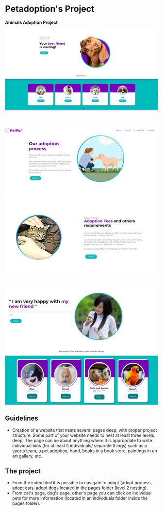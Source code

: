 # Petadoption's Project
<b> Animals Adoption Project </b>
<br>
<p align="center">
  <img src="https://github.com/glauciabierwagen/petadoption-project/blob/main/images/readmeimage1.png"  heigth="750"/>
</p>

#

<p align="center">
  <img src="https://github.com/glauciabierwagen/petadoption-project/blob/main/images/readmeimage2a.png"  heigth="750"/>
   <img src="https://github.com/glauciabierwagen/petadoption-project/blob/main/images/readmeimage2b.png"  heigth="750"/>
</p>

#
<p align="center">
  <img src="https://github.com/glauciabierwagen/petadoption-project/blob/main/images/readmeimage3.png"  heigth="750"/>
</p>


## Guidelines 

- Creation of a website that nests several pages deep, with proper project structure. Some part of your website needs to nest at least three levels deep. The page can be about anything where it is appropriate to write individual bios (for at least 5 individuals/ separate things) such as a sports team, a pet adoption, band, books in a book store, paintings in an art gallery, etc.

## The project 
- From the index.html it is possible to navigate to adopt (adopt process, adopt cats, adopt dogs located in the pages folder (level 2 nesting). 
- From cat's page, dog's page, other's page you can click on individual pets for more information (located in an individuals folder inside the pages folder). 

